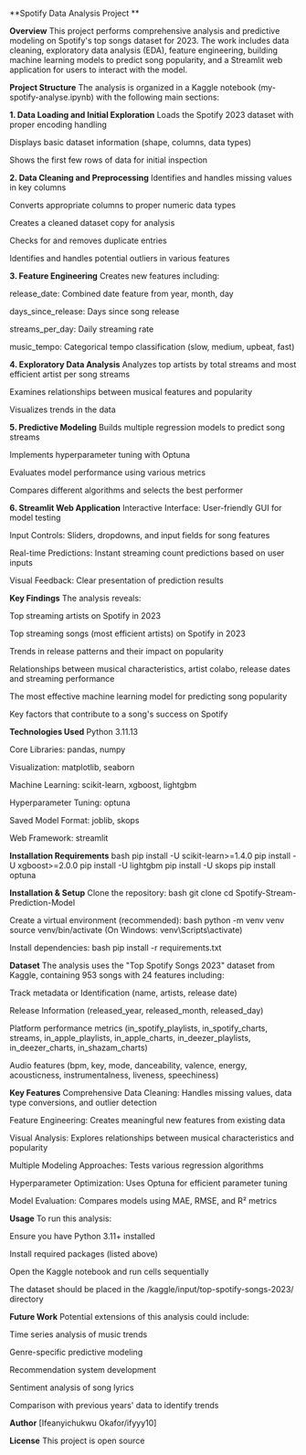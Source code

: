 **Spotify Data Analysis Project **
 
**Overview**
This project performs comprehensive analysis and predictive modeling on Spotify's top songs dataset for 2023. The work includes data cleaning, exploratory data analysis (EDA), feature engineering, building machine learning models to predict song popularity, and a Streamlit web application for users to interact with the model.

**Project Structure**
The analysis is organized in a Kaggle notebook (my-spotify-analyse.ipynb) with the following main sections:


**1. Data Loading and Initial Exploration**
Loads the Spotify 2023 dataset with proper encoding handling

Displays basic dataset information (shape, columns, data types)

Shows the first few rows of data for initial inspection 


**2. Data Cleaning and Preprocessing**
Identifies and handles missing values in key columns

Converts appropriate columns to proper numeric data types

Creates a cleaned dataset copy for analysis

Checks for and removes duplicate entries

Identifies and handles potential outliers in various features


**3. Feature Engineering**
Creates new features including:

release_date: Combined date feature from year, month, day

days_since_release: Days since song release

streams_per_day: Daily streaming rate

music_tempo: Categorical tempo classification (slow, medium, upbeat, fast)


**4. Exploratory Data Analysis**
Analyzes top artists by total streams and most efficient artist per song streams

Examines relationships between musical features and popularity

Visualizes trends in the data


**5. Predictive Modeling**
Builds multiple regression models to predict song streams

Implements hyperparameter tuning with Optuna

Evaluates model performance using various metrics

Compares different algorithms and selects the best performer


**6. Streamlit Web Application**
Interactive Interface: User-friendly GUI for model testing

Input Controls: Sliders, dropdowns, and input fields for song features

Real-time Predictions: Instant streaming count predictions based on user inputs

Visual Feedback: Clear presentation of prediction results


**Key Findings**
The analysis reveals:

Top streaming artists on Spotify in 2023

Top streaming songs (most efficient artists) on Spotify in 2023

Trends in release patterns and their impact on popularity

Relationships between musical characteristics, artist colabo, release dates and streaming performance

The most effective machine learning model for predicting song popularity

Key factors that contribute to a song's success on Spotify


**Technologies Used**
Python 3.11.13

Core Libraries: pandas, numpy

Visualization: matplotlib, seaborn

Machine Learning: scikit-learn, xgboost, lightgbm

Hyperparameter Tuning: optuna

Saved Model Format: joblib, skops

Web Framework: streamlit


**Installation Requirements**
bash
pip install -U scikit-learn>=1.4.0
pip install -U xgboost>=2.0.0
pip install -U lightgbm
pip install -U skops
pip install optuna


**Installation & Setup**
Clone the repository:
bash
git clone <your-repo-url>
cd Spotify-Stream-Prediction-Model

Create a virtual environment (recommended):
bash
python -m venv venv
source venv/bin/activate  (On Windows: venv\Scripts\activate)

Install dependencies:
bash
pip install -r requirements.txt


**Dataset**
The analysis uses the "Top Spotify Songs 2023" dataset from Kaggle, containing 953 songs with 24 features including:

Track metadata or Identification (name, artists, release date)

Release Information (released_year, released_month, released_day)

Platform performance metrics (in_spotify_playlists, in_spotify_charts, streams, in_apple_playlists, in_apple_charts, in_deezer_playlists, in_deezer_charts, in_shazam_charts)

Audio features (bpm, key, mode, danceability, valence, energy, acousticness, instrumentalness, liveness, speechiness)


**Key Features**
Comprehensive Data Cleaning: Handles missing values, data type conversions, and outlier detection

Feature Engineering: Creates meaningful new features from existing data

Visual Analysis: Explores relationships between musical characteristics and popularity

Multiple Modeling Approaches: Tests various regression algorithms

Hyperparameter Optimization: Uses Optuna for efficient parameter tuning

Model Evaluation: Compares models using MAE, RMSE, and R² metrics


**Usage**
To run this analysis:

Ensure you have Python 3.11+ installed

Install required packages (listed above)

Open the Kaggle notebook and run cells sequentially

The dataset should be placed in the /kaggle/input/top-spotify-songs-2023/ directory


**Future Work**
Potential extensions of this analysis could include:

Time series analysis of music trends

Genre-specific predictive modeling

Recommendation system development

Sentiment analysis of song lyrics

Comparison with previous years' data to identify trends


**Author**
[Ifeanyichukwu Okafor/ifyyy10]


**License**
This project is open source 
